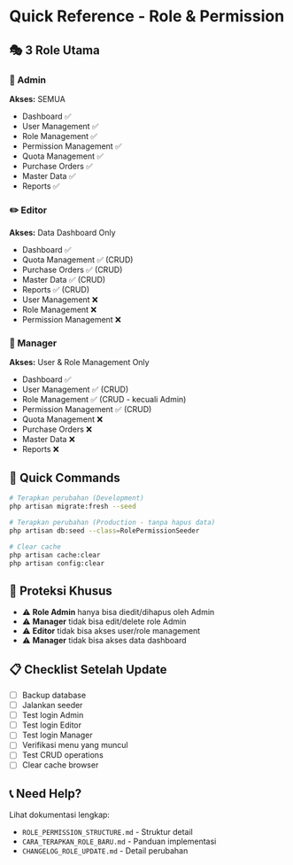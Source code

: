 # Quick Reference - Role & Permission

## 🎭 3 Role Utama

### 👑 Admin
**Akses:** SEMUA
- Dashboard ✅
- User Management ✅
- Role Management ✅
- Permission Management ✅
- Quota Management ✅
- Purchase Orders ✅
- Master Data ✅
- Reports ✅

### ✏️ Editor
**Akses:** Data Dashboard Only
- Dashboard ✅
- Quota Management ✅ (CRUD)
- Purchase Orders ✅ (CRUD)
- Master Data ✅ (CRUD)
- Reports ✅ (CRUD)
- User Management ❌
- Role Management ❌
- Permission Management ❌

### 👔 Manager
**Akses:** User & Role Management Only
- Dashboard ✅
- User Management ✅ (CRUD)
- Role Management ✅ (CRUD - kecuali Admin)
- Permission Management ✅ (CRUD)
- Quota Management ❌
- Purchase Orders ❌
- Master Data ❌
- Reports ❌

## 🚀 Quick Commands

```bash
# Terapkan perubahan (Development)
php artisan migrate:fresh --seed

# Terapkan perubahan (Production - tanpa hapus data)
php artisan db:seed --class=RolePermissionSeeder

# Clear cache
php artisan cache:clear
php artisan config:clear
```

## 🔐 Proteksi Khusus

- ⚠️ **Role Admin** hanya bisa diedit/dihapus oleh Admin
- ⚠️ **Manager** tidak bisa edit/delete role Admin
- ⚠️ **Editor** tidak bisa akses user/role management
- ⚠️ **Manager** tidak bisa akses data dashboard

## 📋 Checklist Setelah Update

- [ ] Backup database
- [ ] Jalankan seeder
- [ ] Test login Admin
- [ ] Test login Editor
- [ ] Test login Manager
- [ ] Verifikasi menu yang muncul
- [ ] Test CRUD operations
- [ ] Clear cache browser

## 📞 Need Help?

Lihat dokumentasi lengkap:
- `ROLE_PERMISSION_STRUCTURE.md` - Struktur detail
- `CARA_TERAPKAN_ROLE_BARU.md` - Panduan implementasi
- `CHANGELOG_ROLE_UPDATE.md` - Detail perubahan
